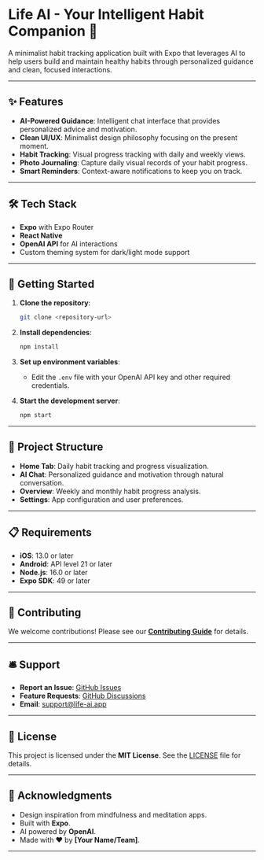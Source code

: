# Life AI - Your Intelligent Habit Companion 🌱

A minimalist habit tracking application built with Expo that leverages AI to help users build and maintain healthy habits through personalized guidance and clean, focused interactions.

---

## ✨ Features

- **AI-Powered Guidance**: Intelligent chat interface that provides personalized advice and motivation.
- **Clean UI/UX**: Minimalist design philosophy focusing on the present moment.
- **Habit Tracking**: Visual progress tracking with daily and weekly views.
- **Photo Journaling**: Capture daily visual records of your habit progress.
- **Smart Reminders**: Context-aware notifications to keep you on track.

---

## 🛠️ Tech Stack

- **Expo** with Expo Router
- **React Native**
- **OpenAI API** for AI interactions
- Custom theming system for dark/light mode support

---

## 🚀 Getting Started

1. **Clone the repository**:
   ```bash
   git clone <repository-url>
   ```
2. **Install dependencies**:
   ```bash
   npm install
   ```
3. **Set up environment variables**:

   - Edit the `.env` file with your OpenAI API key and other required credentials.

4. **Start the development server**:
   ```bash
   npm start
   ```

---

## 📂 Project Structure

- **Home Tab**: Daily habit tracking and progress visualization.
- **AI Chat**: Personalized guidance and motivation through natural conversation.
- **Overview**: Weekly and monthly habit progress analysis.
- **Settings**: App configuration and user preferences.

---

## 📋 Requirements

- **iOS**: 13.0 or later
- **Android**: API level 21 or later
- **Node.js**: 16.0 or later
- **Expo SDK**: 49 or later

---

## 🤝 Contributing

We welcome contributions! Please see our **[Contributing Guide](CONTRIBUTING.md)** for details.

---

## 🛎️ Support

- **Report an Issue**: [GitHub Issues](https://github.com/your-repo/issues)
- **Feature Requests**: [GitHub Discussions](https://github.com/your-repo/discussions)
- **Email**: [support@life-ai.app](mailto:support@life-ai.app)

---

## 📜 License

This project is licensed under the **MIT License**. See the [LICENSE](LICENSE) file for details.

---

## 🙏 Acknowledgments

- Design inspiration from mindfulness and meditation apps.
- Built with **Expo**.
- AI powered by **OpenAI**.
- Made with ❤️ by **[Your Name/Team]**.

---
